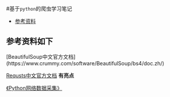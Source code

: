 #基于`python`的爬虫学习笔记
* [参考资料](#1)





























<h2 id=1>参考资料如下</h2>
[BeautifulSoup中文官方文档](https://www.crummy.com/software/BeautifulSoup/bs4/doc.zh/)

[Requsts中文官方文档](http://docs.python-requests.org/zh_CN/latest/) **有亮点**

[《Python网络数据采集》](http://www.ituring.com.cn/book/1709)

